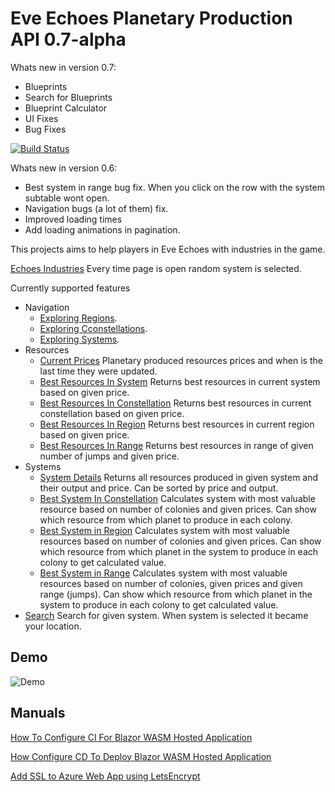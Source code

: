 # Eve Echoes Planetary Production API 0.7-alpha

Whats new in version 0.7:
- Blueprints 
- Search for Blueprints
- Blueprint Calculator
- UI Fixes
- Bug Fixes

[![Build Status](https://dev.azure.com/zdravkovBG/Eve%20Echoes%20Industries/_apis/build/status/pirocorp.Eve-Echoes-Planetary-Production-API?branchName=main)](https://dev.azure.com/zdravkovBG/Eve%20Echoes%20Industries/_build/latest?definitionId=4&branchName=main)

Whats new in version 0.6:
- Best system in range bug fix. When you click on the row with the system subtable wont open.
- Navigation bugs (a lot of them) fix. 
- Improved loading times
- Add loading animations in pagination.

This projects aims to help players in Eve Echoes with industries in the game.

[Echoes Industries](https://www.echoesindustries.com/) Every time page is open random system is selected.

Currently supported features
- Navigation
  - [Exploring Regions](https://www.echoesindustries.com/navigation/regions).
  - [Exploring Cconstellations](https://www.echoesindustries.com/navigation/constellations).
  - [Exploring Systems](https://www.echoesindustries.com/navigation/systems).
- Resources
  - [Current Prices](https://www.echoesindustries.com/resources/details) Planetary produced resources prices and when is the last time they were updated.
  - [Best Resources In System](https://www.echoesindustries.com/resources/system) Returns best resources in current system based on given price.
  - [Best Resources In Constellation](https://www.echoesindustries.com/resources/constellation) Returns best resources in current constellation based on given price.
  - [Best Resources In Region](https://www.echoesindustries.com/resources/region) Returns best resources in current region based on given price.
  - [Best Resources In Range](https://www.echoesindustries.com/resources/range) Returns best resources in range of given number of jumps and given price.
- Systems
  - [System Details](https://www.echoesindustries.com/systems) Returns all resources produced in given system and their output and price. Can be sorted by price and output.
  - [Best System In Constellation](https://www.echoesindustries.com/systems/constellation) Calculates system with most valuable resource based on number of colonies and given prices. Can show which resource from which planet to produce in each colony.
  - [Best System in Region](https://www.echoesindustries.com/systems/region) Calculates system with most valuable resources based on number of colonies and given prices. Can show which resource from which planet in the system to produce in each colony to get calculated value.
  - [Best System in Range](https://www.echoesindustries.com/systems/range) Calculates system with most valuable resources based on number of colonies, given prices and given range (jumps). Can show which resource from which planet in the system to produce in each colony to get calculated value.
- [Search](https://www.echoesindustries.com/) Search for given system. When system is selected it became your location.

## Demo
![Demo](Demo.gif)

## Manuals

[How To Configure CI For Blazor WASM Hosted Application](./manuals/How%20To%20Configure%20CI%20For%20Blazor%20WASM%20Hosted%20Application.md)

[How Configure CD To Deploy Blazor WASM Hosted Application](./manuals/How%20Configure%20CD%20To%20Deploy%20Blazor%20WASM%20Hosted%20Application.md)

[Add SSL to Azure Web App using LetsEncrypt](./manuals/Add%20SSL%20to%20Azure%20Web%20App%20using%20LetsEncrypt.md)
